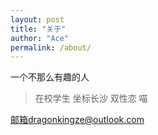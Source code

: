 ```yaml
---
layout: post
title: "关于"
author: "Ace"
permalink: /about/
---
```


一个不那么有趣的人
>在校学生
>坐标长沙
>双性恋
>喵

邮箱dragonkingze@outlook.com
